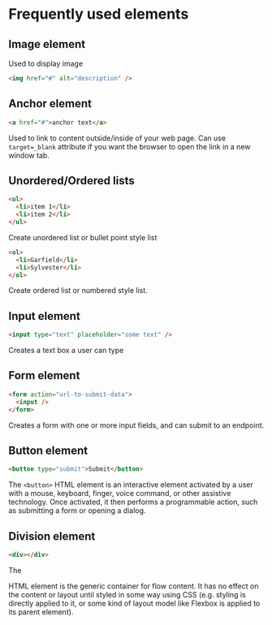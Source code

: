 # Frequently used elements

## Image element

Used to display image

```html
<img href="#" alt="description" />
```

## Anchor element

```html
<a href="#">anchor text</a>
```

Used to link to content outside/inside of your web page. Can use `target=_blank` attribute if you want the browser to open the link in a new window tab.

## Unordered/Ordered lists

```html
<ul>
  <li>item 1</li>
  <li>item 2</li>
</ul>
```

Create unordered list or bullet point style list

```html
<ol>
  <li>Garfield</li>
  <li>Sylvester</li>
</ol>
```

Create ordered list or numbered style list.

## Input element

```html
<input type="text" placeholder="some text" />
```

Creates a text box a user can type

## Form element

```html
<form action="url-to-submit-data">
  <input />
</form>
```

Creates a form with one or more input fields, and can submit to an endpoint.

## Button element

```html
<button type="submit">Submit</button>
```

The `<button>` HTML element is an interactive element activated by a user with a mouse, keyboard, finger, voice command, or other assistive technology. Once activated, it then performs a programmable action, such as submitting a form or opening a dialog.

## Division element

```html
<div></div>
```

The <div> HTML element is the generic container for flow content. It has no effect on the content or layout until styled in some way using CSS (e.g. styling is directly applied to it, or some kind of layout model like Flexbox is applied to its parent element).
